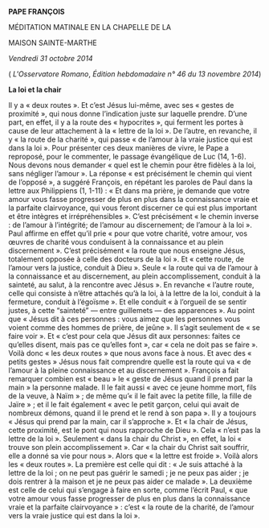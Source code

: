 **PAPE FRANÇOIS**

MÉDITATION MATINALE EN LA CHAPELLE DE LA

MAISON SAINTE-MARTHE

*Vendredi 31 octobre 2014*

( *L'Osservatore Romano*, *Édition hebdomadaire n° 46 du 13 novembre 2014*)

**La loi et la chair**

Il y a « deux routes ». Et c’est Jésus lui-même, avec ses « gestes de proximité », qui nous donne l’indication juste sur laquelle prendre. D’une part, en effet, il y a la route des « hypocrites », qui ferment les portes à cause de leur attachement à la « lettre de la loi ». De l’autre, en revanche, il y « la route de la charité », qui passe « de l’amour à la vraie justice qui est dans la loi ». Pour présenter ces deux manières de vivre, le Pape a reproposé, pour le commenter, le passage évangélique de Luc (14, 1-6). Nous devons nous demander « quel est le chemin pour être fidèles à la loi, sans négliger l’amour ». La réponse « est précisément le chemin qui vient de l’opposé », a suggéré François, en répétant les paroles de Paul dans la lettre aux Philippiens (1, 1-11) : « Et dans ma prière, je demande que votre amour vous fasse progresser de plus en plus dans la connaissance vraie et la parfaite clairvoyance, qui vous feront discerner ce qui est plus important et être intègres et irrépréhensibles ». C’est précisément « le chemin inverse : de l’amour à l’intégrité; de l’amour au discernement; de l’amour à la loi ». Paul affirme en effet qu’il prie « pour que votre charité, votre amour, vos œuvres de charité vous conduisent à la connaissance et au plein discernement ». C’est précisément « la route que nous enseigne Jésus, totalement opposée à celle des docteurs de la loi ». Et « cette route, de l’amour vers la justice, conduit à Dieu ». Seule « la route qui va de l’amour à la connaissance et au discernement, au plein accomplissement, conduit à la sainteté, au salut, à la rencontre avec Jésus ». En revanche « l’autre route, celle qui consiste à n’être attachés qu’à la loi, à la lettre de la loi, conduit à la fermeture, conduit à l’égoïsme ». Et elle conduit « à l’orgueil de se sentir justes, à cette “sainteté” — entre guillemets — des apparences ». Au point que « Jésus dit à ces personnes : vous aimez que les personnes vous voient comme des hommes de prière, de jeûne ». Il s’agit seulement de « se faire voir ». Et « c’est pour cela que Jésus dit aux personnes: faites ce qu’elles disent, mais pas ce qu’elles font », car « cela ne doit pas se faire ». Voilà donc « les deux routes » que nous avons face à nous. Et avec des « petits gestes » Jésus nous fait comprendre quelle est la route qui va « de l’amour à la pleine connaissance et au discernement ». François a fait remarquer combien est « beau » le « geste de Jésus quand il prend par la main » la personne malade. Il le fait aussi « avec ce jeune homme mort, fils de la veuve, à Naïm » ; de même qu’« il le fait avec la petite fille, la fille de Jaïre » ; et il le fait également « avec le petit garçon, celui qui avait de nombreux démons, quand il le prend et le rend à son papa ». Il y a toujours « Jésus qui prend par la main, car il s’approche ». Et « la chair de Jésus, cette proximité, est le pont qui nous rapproche de Dieu ». Cela « n’est pas la lettre de la loi ». Seulement « dans la chair du Christ », en effet, la loi « trouve son plein accomplissement ». Car « la chair du Christ sait souffrir, elle a donné sa vie pour nous ». Alors que « la lettre est froide ». Voilà alors les « deux routes ». La première est celle qui dit : « Je suis attaché à la lettre de la loi ; on ne peut pas guérir le samedi ; je ne peux pas aider ; je dois rentrer à la maison et je ne peux pas aider ce malade ». La deuxième est celle de celui qui s’engage à faire en sorte, comme l’écrit Paul, « que votre amour vous fasse progresser de plus en plus dans la connaissance vraie et la parfaite clairvoyance » : c’est « la route de la charité, de l’amour vers la vraie justice qui est dans la loi ».